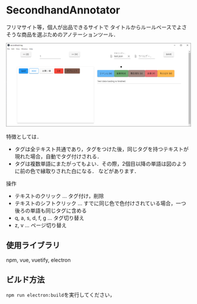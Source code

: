 # SecondhandAnnotator
フリマサイト等，個人が出品できるサイトで
タイトルからルールベースでよさそうな商品を選ぶためのアノテーションツール．

![](example.png)

特徴としては．
- タグは全テキスト共通であり，タグをつけた後，同じタグを持つテキストが現れた場合，自動でタグ付けされる．
- タグは複数単語にまたがってもよい．その際，2個目以降の単語は図のように前の色で縁取りされた白になる．
などがあります．

操作
- テキストのクリック          ... タグ付け，削除
- テキストのシフトクリック    ... すでに同じ色で色付けされている場合，一つ後ろの単語も同じタグに含める
- q, a, s, d, f, g             ... タグ切り替え
- z, v                      ... ページ切り替え

## 使用ライブラリ
npm, vue, vuetify, electron

## ビルド方法
`npm run electron:build`を実行してください，
